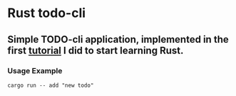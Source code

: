 # Rust todo-cli

Simple TODO-cli application, implemented in the first [tutorial](https://www.freecodecamp.org/news/how-to-build-a-to-do-app-with-rust/) I did to start learning Rust.
---------------------

### Usage Example
```
cargo run -- add "new todo"
```
